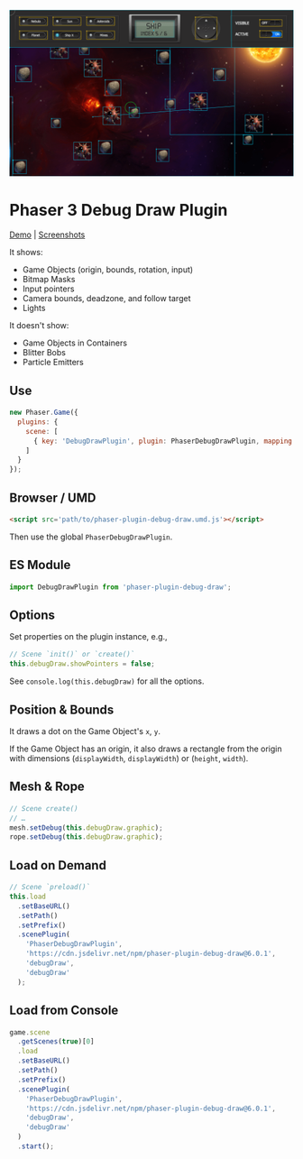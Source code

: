 ![Preview](./preview.png)

Phaser 3 Debug Draw Plugin
==========================

[Demo](https://codepen.io/samme/full/zMZyOM/) | [Screenshots](https://phaser.discourse.group/t/debug-draw-plugin-phaser-3/4480)

It shows:

- Game Objects (origin, bounds, rotation, input)
- Bitmap Masks
- Input pointers
- Camera bounds, deadzone, and follow target
- Lights

It doesn't show:

- Game Objects in Containers
- Blitter Bobs
- Particle Emitters

Use
---

```javascript
new Phaser.Game({
  plugins: {
    scene: [
      { key: 'DebugDrawPlugin', plugin: PhaserDebugDrawPlugin, mapping: 'debugDraw' }
    ]
  }
});
```

Browser / UMD
-------------

```html
<script src='path/to/phaser-plugin-debug-draw.umd.js'></script>
```

Then use the global `PhaserDebugDrawPlugin`.

ES Module
---------

```javascript
import DebugDrawPlugin from 'phaser-plugin-debug-draw';
```

Options
-------

Set properties on the plugin instance, e.g.,

```javascript
// Scene `init()` or `create()`
this.debugDraw.showPointers = false;
```

See `console.log(this.debugDraw)` for all the options.

Position & Bounds
-----------------

It draws a dot on the Game Object's `x`, `y`.

If the Game Object has an origin, it also draws a rectangle from the origin with dimensions (`displayWidth`, `displayWidth`) or (`height`, `width`).

Mesh & Rope
-----------

```javascript
// Scene create()
// …
mesh.setDebug(this.debugDraw.graphic);
rope.setDebug(this.debugDraw.graphic);
```

Load on Demand
--------------

```javascript
// Scene `preload()`
this.load
  .setBaseURL()
  .setPath()
  .setPrefix()
  .scenePlugin(
    'PhaserDebugDrawPlugin',
    'https://cdn.jsdelivr.net/npm/phaser-plugin-debug-draw@6.0.1',
    'debugDraw',
    'debugDraw'
  );
```

Load from Console
-----------------

```javascript
game.scene
  .getScenes(true)[0]
  .load
  .setBaseURL()
  .setPath()
  .setPrefix()
  .scenePlugin(
    'PhaserDebugDrawPlugin',
    'https://cdn.jsdelivr.net/npm/phaser-plugin-debug-draw@6.0.1',
    'debugDraw',
    'debugDraw'
  )
  .start();
```
